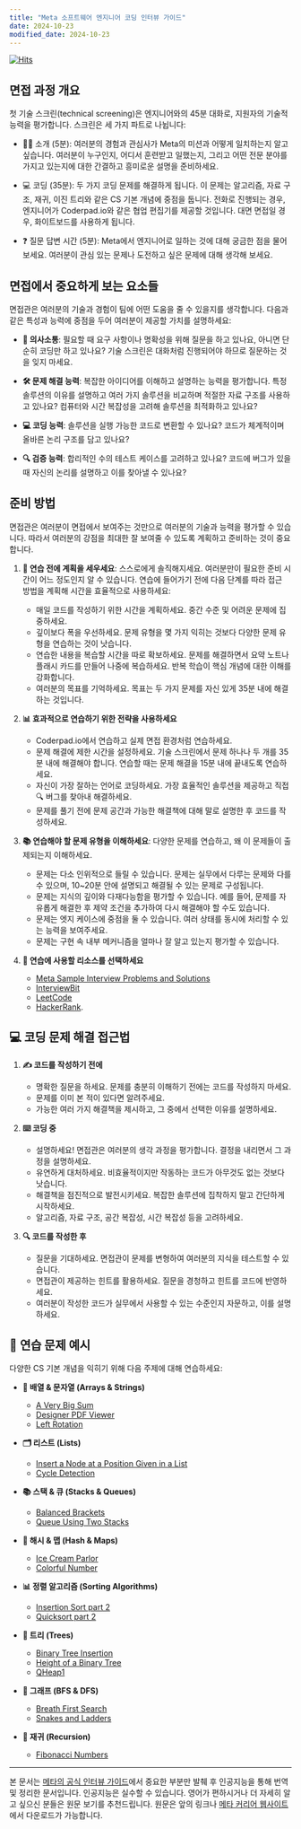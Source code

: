 ```yaml
---
title: "Meta 소프트웨어 엔지니어 코딩 인터뷰 가이드"
date: 2024-10-23
modified_date: 2024-10-23
---
```


[![Hits](https://hits.seeyoufarm.com/api/count/incr/badge.svg?url=https%3A%2F%2Fcolacap.github.io%2Fmeta-swe-tech-screening-guide.html&count_bg=%2340D135&title_bg=%23555555&icon=&icon_color=%23E7E7E7&title=hits&edge_flat=false)](https://hits.seeyoufarm.com)

## 면접 과정 개요

첫 기술 스크린(technical screening)은 엔지니어와의 45분 대화로, 지원자의 기술적 능력을 평가합니다. 스크린은 세 가지 파트로 나뉩니다:

- 👨‍🏫 소개 (5분): 여러분의 경험과 관심사가 Meta의 미션과 어떻게 일치하는지 알고 싶습니다. 여러분이 누구인지, 어디서 훈련받고 일했는지, 그리고 어떤 전문 분야를 가지고 있는지에 대한 간결하고 흥미로운 설명을 준비하세요.

- 💻 코딩 (35분): 두 가지 코딩 문제를 해결하게 됩니다. 이 문제는 알고리즘, 자료 구조, 재귀, 이진 트리와 같은 CS 기본 개념에 중점을 둡니다. 전화로 진행되는 경우, 엔지니어가 Coderpad.io와 같은 협업 편집기를 제공할 것입니다. 대면 면접일 경우, 화이트보드를 사용하게 됩니다.

- ❓ 질문 답변 시간 (5분): Meta에서 엔지니어로 일하는 것에 대해 궁금한 점을 물어보세요. 여러분이 관심 있는 문제나 도전하고 싶은 문제에 대해 생각해 보세요.

## 면접에서 중요하게 보는 요소들

면접관은 여러분의 기술과 경험이 팀에 어떤 도움을 줄 수 있을지를 생각합니다. 다음과 같은 특성과 능력에 중점을 두어 여러분이 제공할 가치를 설명하세요:

- **💬 의사소통**: 필요할 때 요구 사항이나 명확성을 위해 질문을 하고 있나요, 아니면 단순히 코딩만 하고 있나요? 기술 스크린은 대화처럼 진행되어야 하므로 질문하는 것을 잊지 마세요.

- **🛠️ 문제 해결 능력**: 복잡한 아이디어를 이해하고 설명하는 능력을 평가합니다. 특정 솔루션의 이유를 설명하고 여러 가지 솔루션을 비교하며 적절한 자료 구조를 사용하고 있나요? 컴퓨터와 시간 복잡성을 고려해 솔루션을 최적화하고 있나요?

- **💻 코딩 능력**: 솔루션을 실행 가능한 코드로 변환할 수 있나요? 코드가 체계적이며 올바른 논리 구조를 담고 있나요?

- **🔍 검증 능력**: 합리적인 수의 테스트 케이스를 고려하고 있나요? 코드에 버그가 있을 때 자신의 논리를 설명하고 이를 찾아낼 수 있나요?

## 준비 방법

면접관은 여러분이 면접에서 보여주는 것만으로 여러분의 기술과 능력을 평가할 수 있습니다. 따라서 여러분의 강점을 최대한 잘 보여줄 수 있도록 계획하고 준비하는 것이 중요합니다.

1. **📝 연습 전에 계획을 세우세요**: 스스로에게 솔직해지세요. 여러분만이 필요한 준비 시간이 어느 정도인지 알 수 있습니다. 연습에 들어가기 전에 다음 단계를 따라 접근 방법을 계획해 시간을 효율적으로 사용하세요:

   - 매일 코드를 작성하기 위한 시간을 계획하세요. 중간 수준 및 어려운 문제에 집중하세요.
   - 깊이보다 폭을 우선하세요. 문제 유형을 몇 가지 익히는 것보다 다양한 문제 유형을 연습하는 것이 낫습니다.
   - 연습한 내용을 복습할 시간을 따로 확보하세요. 문제를 해결하면서 요약 노트나 플래시 카드를 만들어 나중에 복습하세요. 반복 학습이 핵심 개념에 대한 이해를 강화합니다.
   - 여러분의 목표를 기억하세요. 목표는 두 가지 문제를 자신 있게 35분 내에 해결하는 것입니다.


2. **📊 효과적으로 연습하기 위한 전략을 사용하세요**

   - Coderpad.io에서 연습하고 실제 면접 환경처럼 연습하세요.
   - 문제 해결에 제한 시간을 설정하세요. 기술 스크린에서 문제 하나나 두 개를 35분 내에 해결해야 합니다. 연습할 때는 문제 해결을 15분 내에 끝내도록 연습하세요.
   - 자신이 가장 잘하는 언어로 코딩하세요. 가장 효율적인 솔루션을 제공하고 직접 🔍 버그를 찾아내 해결하세요.
   - 문제를 풀기 전에 문제 공간과 가능한 해결책에 대해 말로 설명한 후 코드를 작성하세요.


3. **📚 연습해야 할 문제 유형을 이해하세요**: 다양한 문제를 연습하고, 왜 이 문제들이 출제되는지 이해하세요.

   - 문제는 다소 인위적으로 들릴 수 있습니다. 문제는 실무에서 다루는 문제와 다를 수 있으며, 10\~20분 안에 설명되고 해결될 수 있는 문제로 구성됩니다.
   - 문제는 지식의 깊이와 다재다능함을 평가할 수 있습니다. 예를 들어, 문제를 자유롭게 해결한 후 제약 조건을 추가하여 다시 해결해야 할 수도 있습니다.
   - 문제는 엣지 케이스에 중점을 둘 수 있습니다. 여러 상태를 동시에 처리할 수 있는 능력을 보여주세요.
   - 문제는 구현 속 내부 메커니즘을 얼마나 잘 알고 있는지 평가할 수 있습니다.


4. **🔧 연습에 사용할 리소스를 선택하세요**

   - [Meta Sample Interview Problems and Solutions](https://www.facebook.com/careers/life/sample_interview_questions)
   - [InterviewBit](https://www.interviewbit.com)
   - [LeetCode](https://leetcode.com)
   - [HackerRank](https://www.hackerrank.com).

## 💻 코딩 문제 해결 접근법

1. **✍️ 코드를 작성하기 전에**

   - 명확한 질문을 하세요. 문제를 충분히 이해하기 전에는 코드를 작성하지 마세요.
   - 문제를 이미 본 적이 있다면 알려주세요.
   - 가능한 여러 가지 해결책을 제시하고, 그 중에서 선택한 이유를 설명하세요.


2. **⌨️ 코딩 중**

   - 설명하세요! 면접관은 여러분의 생각 과정을 평가합니다. 결정을 내리면서 그 과정을 설명하세요.
   - 유연하게 대처하세요. 비효율적이지만 작동하는 코드가 아무것도 없는 것보다 낫습니다.
   - 해결책을 점진적으로 발전시키세요. 복잡한 솔루션에 집착하지 말고 간단하게 시작하세요.
   - 알고리즘, 자료 구조, 공간 복잡성, 시간 복잡성 등을 고려하세요.


3. **🔍 코드를 작성한 후**

   - 질문을 기대하세요. 면접관이 문제를 변형하여 여러분의 지식을 테스트할 수 있습니다.
   - 면접관이 제공하는 힌트를 활용하세요. 질문을 경청하고 힌트를 코드에 반영하세요.
   - 여러분이 작성한 코드가 실무에서 사용할 수 있는 수준인지 자문하고, 이를 설명하세요.

## 🔢 연습 문제 예시

다양한 CS 기본 개념을 익히기 위해 다음 주제에 대해 연습하세요:

- **🔢 배열 & 문자열 (Arrays & Strings)**

  - [A Very Big Sum](https://www.hackerrank.com/challenges/a-very-big-sum/problem)
  - [Designer PDF Viewer](https://www.hackerrank.com/challenges/designer-pdf-viewer/problem)
  - [Left Rotation](https://www.hackerrank.com/challenges/ctci-array-left-rotation/problem)


- **🗂️ 리스트 (Lists)**

  - [Insert a Node at a Position Given in a List](https://www.hackerrank.com/challenges/insert-a-node-at-a-specific-position-in-a-linked-list/problem)
  - [Cycle Detection](https://www.hackerrank.com/challenges/detect-whether-a-linked-list-contains-a-cycle/problem)


- **📚 스택 & 큐 (Stacks & Queues)**

  - [Balanced Brackets](https://www.hackerrank.com/challenges/balanced-brackets/problem)
  - [Queue Using Two Stacks](https://www.hackerrank.com/challenges/queue-using-two-stacks/problem)


- **🔑 해시 & 맵 (Hash & Maps)**

  - [Ice Cream Parlor](https://www.hackerrank.com/challenges/icecream-parlor/problem)
  - [Colorful Number](https://algorithms.tutorialhorizon.com/colorful-numbers/)


- **📊 정렬 알고리즘 (Sorting Algorithms)**

  - [Insertion Sort part 2](https://www.hackerrank.com/challenges/insertionsort2/problem)
  - [Quicksort part 2](https://www.hackerrank.com/challenges/quicksort2/problem)


- **🌳 트리 (Trees)**

  - [Binary Tree Insertion](https://www.hackerrank.com/challenges/binary-search-tree-insertion/problem)
  - [Height of a Binary Tree](https://www.hackerrank.com/challenges/tree-height-of-a-binary-tree/problem)
  - [QHeap1](https://www.hackerrank.com/challenges/qheap1/problem)


- **🧬 그래프 (BFS & DFS)**

  - [Breath First Search](https://www.hackerrank.com/challenges/bfsshortreach/problem)
  - [Snakes and Ladders](https://www.hackerrank.com/challenges/the-quickest-way-up/problem)


- **🔄 재귀 (Recursion)**

  - [Fibonacci Numbers](https://www.hackerrank.com/challenges/functional-programming-warmups-in-recursion---fibonacci-numbers/problem)

---

본 문서는 [메타의 공식 인터뷰 가이드](https://github.com/ColaCap/ColaCap.github.io/blob/80d4268587a7b5322e4627c3c194be588c70e708/resources/Meta%20Interview%20Prep%20Guide.pdf)에서 중요한 부분만 발췌 후 인공지능을 통해 번역 및 정리한 문서입니다. 인공지능은 실수할 수 있습니다. 영어가 편하시거나 더 자세히 알고 싶으신 분들은 원문 보기를 추천드립니다. 원문은 앞의 링크나 [메타 커리어 웹사이트](https://www.metacareers.com/swe-prep-onsite/)에서 다운로드가 가능합니다.


